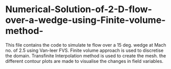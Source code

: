 # Numerical-Solution-of-2-D-flow-over-a-wedge-using-Finite-volume-method-

This file contains the code to simulate te flow over a 15 deg. wedge at Mach no. of 2.5 using Van-leer FVS.
Finite volume approach is used to discretise the domain.
Transfinite Interpolation method is used to create the mesh.
the different contour plots are made to visualise the changes in field variables.
